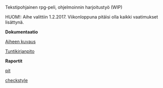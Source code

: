 Tekstipohjainen rpg-peli, ohjelmoinnin harjoitustyö (WIP)

HUOM!: Aihe valittiin 1.2.2017. Viikonloppuna pitäisi olla kaikki vaatimukset lisättynä.

**Dokumentaatio**

[Aiheen kuvaus](dokumentaatio/aiheenKuvausJaRakenne.md)

[Tuntikirjanpito](dokumentaatio/tuntikirjanpito.md)


**Raportit**

[pit](https://htmlpreview.github.io/?https://github.com/otsepp/textRPG/blob/master/dokumentaatio/pit/index.html)

[checkstyle](https://htmlpreview.github.io/?https://github.com/otsepp/textRPG/blob/master/dokumentaatio/checkstyle/site/checkstyle.html)